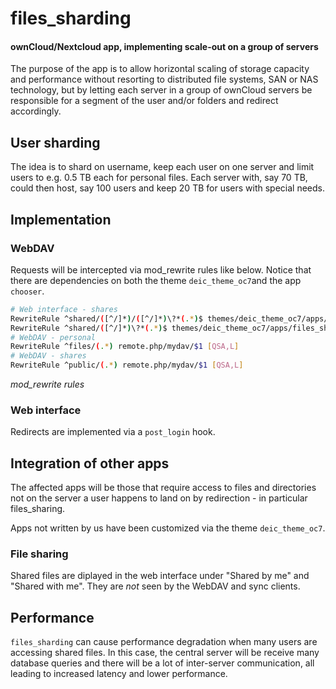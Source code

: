 files_sharding
=======
#### ownCloud/Nextcloud app, implementing scale-out on a group of servers

The purpose of the app is to allow horizontal scaling of storage capacity and performance
without resorting to distributed file systems, SAN or NAS technology, but by letting each
server in a group of ownCloud servers be responsible for a segment of the user and/or
folders and redirect accordingly.

## User sharding

The idea is to shard on username, keep each user on one server and limit users to e.g.
0.5 TB each for personal files. Each server with, say 70 TB, could then host, say 100
users and keep 20 TB for users with special needs.

## Implementation

### WebDAV

Requests will be intercepted via mod_rewrite rules like below. Notice
that there are dependencies on both the theme `deic_theme_oc7`and the app
`chooser`.

``` bash
# Web interface - shares
RewriteRule ^shared/([^/]*)/([^/]*)\?*(.*)$ themes/deic_theme_oc7/apps/files_sharing/public.php?g=$1&t=$2&$3 [QSA,L]
RewriteRule ^shared/([^/]*)\?*(.*)$ themes/deic_theme_oc7/apps/files_sharing/public.php?t=$1&$2 [QSA,L]
# WebDAV - personal
RewriteRule ^files/(.*) remote.php/mydav/$1 [QSA,L]
# WebDAV - shares
RewriteRule ^public/(.*) remote.php/mydav/$1 [QSA,L]
```
*mod_rewrite rules*

### Web interface

Redirects are implemented via a `post_login` hook.

## Integration of other apps

The affected apps will be those that require access to files and directories not on the
server a user happens to land on by redirection - in particular files_sharing.

Apps not written by us have been customized via the theme `deic_theme_oc7`.

### File sharing

Shared files are diplayed in the web interface under "Shared by me" and "Shared with me".
They are _not_ seen by the WebDAV and sync clients.

## Performance

`files_sharding` can cause performance degradation when many users are accessing shared files.
In this case, the central server will be receive many database queries and there will be a
lot of inter-server communication, all leading to increased latency and lower performance.

